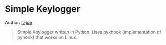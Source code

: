 # Simple Keylogger
Author: [it-joe](https://github.com/it-joe)

> Simple Keylogger written in Python.
Uses pyxhook (implementation of pyhook) that works on Linux.